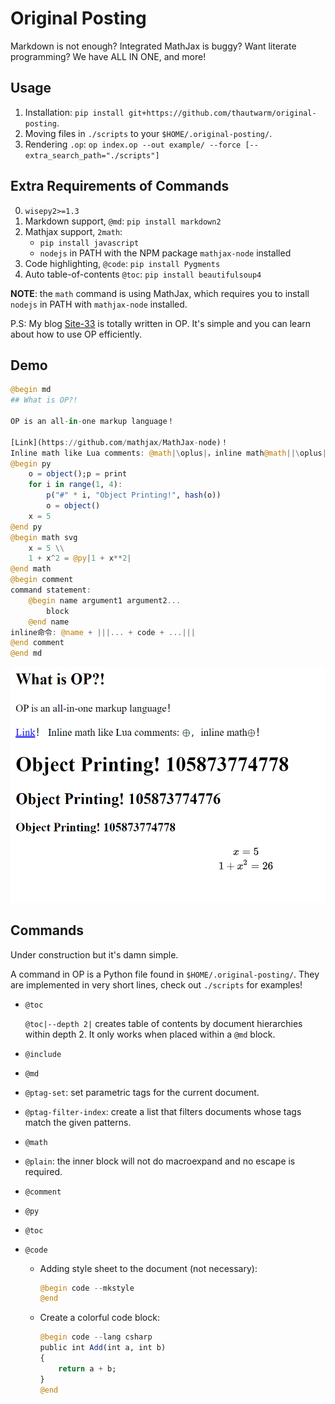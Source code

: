 # Original Posting

Markdown is not enough? Integrated MathJax is buggy? Want literate programming? We have ALL IN ONE, and more!

## Usage

1. Installation: `pip install git+https://github.com/thautwarm/original-posting`.
2. Moving files in `./scripts` to your `$HOME/.original-posting/`.
3. Rendering `.op`: `op index.op --out example/ --force [--extra_search_path="./scripts"]`

## Extra Requirements of Commands

0. `wisepy2>=1.3`
1. Markdown support, `@md`: `pip install markdown2`
2. Mathjax support, `2math`:
    - `pip install javascript`
    - `nodejs` in PATH with the NPM package `mathjax-node` installed
3. Code highlighting, `@code`: `pip install Pygments`
4. Auto table-of-contents `@toc`: `pip install beautifulsoup4`

**NOTE**: the `math` command is using MathJax, which requires you to install `nodejs` in PATH with `mathjax-node` installed.

P.S: My blog [Site-33](https://github.com/thautwarm/Site-33) is totally written in OP. It's simple and you can learn about how to use OP efficiently.

## Demo
```julia
@begin md
## What is OP?!

OP is an all-in-one markup language！

[Link](https://github.com/mathjax/MathJax-node)！
Inline math like Lua comments: @math|\oplus|，inline math@math||\oplus||！
@begin py
    o = object();p = print
    for i in range(1, 4):
        p("#" * i, "Object Printing!", hash(o))
        o = object()
    x = 5
@end py
@begin math svg
    x = 5 \\
    1 + x^2 = @py|1 + x**2|
@end math
@begin comment
command statement:
    @begin name argument1 argument2...
        block
    @end name
inline命令: @name + |||... + code + ...|||
@end comment
@end md
```

![demo](static/demo.png)

## Commands

Under construction but it's damn simple.

A command in OP is a Python file found in `$HOME/.original-posting/`. They are implemented in very short lines, check out `./scripts` for examples!

- `@toc`

    `@toc|--depth 2|` creates table of contents by document hierarchies within depth 2. It only works when placed within a `@md` block.

- `@include`
- `@md`
- `@ptag-set`: set parametric tags for the current document.
- `@ptag-filter-index`: create a list that filters documents whose tags match the given patterns.
- `@math`
- `@plain`: the inner block will not do macroexpand and no escape is required.
- `@comment`
- `@py`
- `@toc`
- `@code`

    - Adding style sheet to the document (not necessary):

        ```julia
        @begin code --mkstyle
        @end
        ```

    - Create a colorful code block:

        ```julia
        @begin code --lang csharp
        public int Add(int a, int b)
        {
            return a + b;
        }
        @end
        ```
